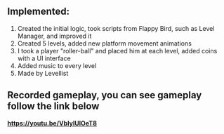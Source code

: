 ## Implemented:
1. Created the initial logic, took scripts from Flappy Bird, such as Level Manager, and improved it
2. Created 5 levels, added new platform movement animations
3. I took a player "roller-ball" and placed him at each level, added coins with a UI interface
4. Added music to every level
5. Made by Levellist
 ## Recorded gameplay, you can see gameplay follow the link below
<strong>https://youtu.be/VblylUlOeT8 
